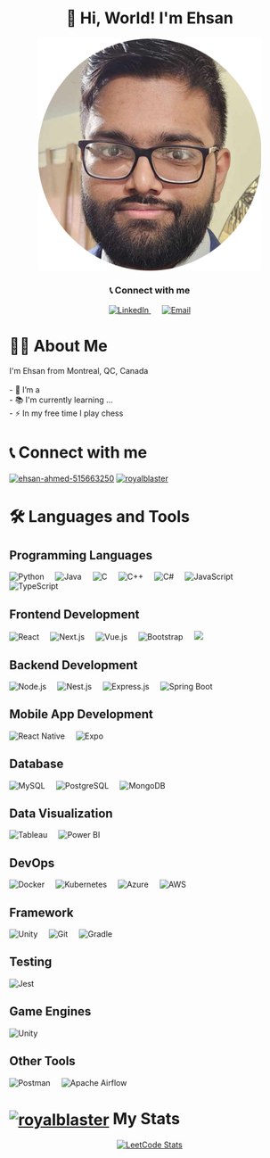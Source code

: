 <!--
**royalblaster/royalblaster** is a ✨ _special_ ✨ repository because its `README.md` (this file) appears on your GitHub profile.

Here are some ideas to get you started:

- 🔭 I’m currently working on ...
- 🌱 I’m currently learning ...
- 👯 I’m looking to collaborate on ...
- 🤔 I’m looking for help with ...
- 💬 Ask me about ...
- 📫 How to reach me: ...
- 😄 Pronouns: ...
- ⚡ Fun fact: ...
-->


<div align="center">
  <h1 align="center"> 👋 Hi, World! I'm Ehsan</h1>

  <img 
    src="https://raw.githubusercontent.com/royalblaster/royalblaster/main/githubprofile.png" 
    alt="Profile Picture" 
    width="400" 
  />
  
  <h3>📞 Connect with me</h3>
  
  <p>
    <a href="https://www.linkedin.com/in/your-linkedin-profile" target="_blank">
      <img src="https://cdn.jsdelivr.net/gh/devicons/devicon/icons/linkedin/linkedin-original.svg" alt="LinkedIn" width="40" />
    </a>
    <a href="mailto:your.email@example.com" target="_blank" style="margin-left: 20px;">
      <img src="https://cdn-icons-png.flaticon.com/512/732/732200.png" alt="Email" width="40" />
    </a>
  </p>
</div>




# 👩‍💻  About Me

<p align="left">I'm Ehsan from Montreal, QC, Canada <br><br>- 🔭 I’m a<br>- 📚 I'm currently learning ...<br>- ⚡ In my free time I play chess</p>



# 📞 Connect with me
<p align="left">
<a href="https://linkedin.com/in/ehsan-ahmed-515663250" target="blank"><img align="center" src="https://raw.githubusercontent.com/rahuldkjain/github-profile-readme-generator/master/src/images/icons/Social/linked-in-alt.svg" alt="ehsan-ahmed-515663250" height="30" width="40" /></a>
<a href="https://www.leetcode.com/royalblaster" target="blank"><img align="center" src="https://raw.githubusercontent.com/rahuldkjain/github-profile-readme-generator/master/src/images/icons/Social/leet-code.svg" alt="royalblaster" height="30" width="40" /></a>
</p>


# 🛠 Languages and Tools

## Programming Languages

<p> <img src="https://cdn.jsdelivr.net/gh/devicons/devicon/icons/python/python-original.svg" height="40" alt="Python" /> <img width="12" /> <img src="https://cdn.jsdelivr.net/gh/devicons/devicon/icons/java/java-original.svg" height="40" alt="Java" /> <img width="12" /> <img src="https://cdn.jsdelivr.net/gh/devicons/devicon/icons/c/c-original.svg" height="40" alt="C" /> <img width="12" /> <img src="https://cdn.jsdelivr.net/gh/devicons/devicon/icons/cplusplus/cplusplus-original.svg" height="40" alt="C++" /> <img width="12" /> <img src="https://cdn.jsdelivr.net/gh/devicons/devicon/icons/csharp/csharp-original.svg" height="40" alt="C#" /> <img width="12" /> <img src="https://cdn.jsdelivr.net/gh/devicons/devicon/icons/javascript/javascript-original.svg" height="40" alt="JavaScript" /> <img width="12" /> <img src="https://cdn.jsdelivr.net/gh/devicons/devicon/icons/typescript/typescript-original.svg" height="40" alt="TypeScript" /> </p>

## Frontend Development

<p> <img src="https://cdn.jsdelivr.net/gh/devicons/devicon/icons/react/react-original.svg" height="40" alt="React" /> <img width="12" /> 
            <img src="https://cdn.jsdelivr.net/gh/devicons/devicon@latest/icons/nextjs/nextjs-original.svg" height="40" alt="Next.js"/>
           <img width="12" /> <img src="https://cdn.jsdelivr.net/gh/devicons/devicon/icons/vuejs/vuejs-original.svg" height="40" alt="Vue.js" /> <img width="12" /> <img src="https://cdn.jsdelivr.net/gh/devicons/devicon/icons/bootstrap/bootstrap-plain.svg" height="40" alt="Bootstrap" /> <img width="12" /> 
<img src="https://cdn.jsdelivr.net/gh/devicons/devicon@latest/icons/tailwindcss/tailwindcss-original.svg"  height="40"/>
</p>

## Backend Development

<p> <img src="https://cdn.jsdelivr.net/gh/devicons/devicon/icons/nodejs/nodejs-original.svg" height="40" alt="Node.js" /> <img width="12" /> 
            <img src="https://cdn.jsdelivr.net/gh/devicons/devicon@latest/icons/nestjs/nestjs-original.svg" height="40" alt="Nest.js" />
          <img width="12" /> <img src="https://cdn.jsdelivr.net/gh/devicons/devicon/icons/express/express-original-wordmark.svg" height="40" alt="Express.js" /> <img width="12" /> <img src="https://cdn.jsdelivr.net/gh/devicons/devicon/icons/spring/spring-original.svg" height="40" alt="Spring Boot" /> </p>


## Mobile App Development

<p> <img src="https://cdn.jsdelivr.net/gh/devicons/devicon/icons/react/react-original.svg" height="40" alt="React Native" /> <img width="12" /> <img src="https://cdn.jsdelivr.net/gh/devicons/devicon/icons/expo/expo-original.svg" height="40" alt="Expo" /> </p>


## Database

<p> <img src="https://cdn.jsdelivr.net/gh/devicons/devicon/icons/mysql/mysql-original-wordmark.svg" height="40" alt="MySQL" /> <img width="12" /> <img src="https://cdn.jsdelivr.net/gh/devicons/devicon/icons/postgresql/postgresql-original-wordmark.svg" height="40" alt="PostgreSQL" /> <img width="12" /> <img src="https://cdn.jsdelivr.net/gh/devicons/devicon/icons/mongodb/mongodb-original-wordmark.svg" height="40" alt="MongoDB" /> </p>


## Data Visualization

<p> <img src="https://cdn.jsdelivr.net/gh/devicons/devicon/icons/tableau/tableau-original.svg" height="40" alt="Tableau" /> <img width="12" /> <img src="https://cdn.jsdelivr.net/gh/devicons/devicon/icons/powerbi/powerbi-original.svg" height="40" alt="Power BI" /> </p>


## DevOps

<p> <img src="https://cdn.jsdelivr.net/gh/devicons/devicon/icons/docker/docker-original.svg" height="40" alt="Docker" /> <img width="12" /> <img src="https://cdn.jsdelivr.net/gh/devicons/devicon/icons/kubernetes/kubernetes-plain.svg" height="40" alt="Kubernetes" /> <img width="12" /> <img src="https://cdn.jsdelivr.net/gh/devicons/devicon/icons/azure/azure-original.svg" height="40" alt="Azure" /> <img width="12" /> <img src="https://cdn.jsdelivr.net/gh/devicons/devicon/icons/amazonwebservices/amazonwebservices-original-wordmark.svg" height="40" alt="AWS" /> </p>


## Framework

<p> <img src="https://cdn.jsdelivr.net/gh/devicons/devicon/icons/unity/unity-original.svg" height="40" alt="Unity" /> <img width="12" /> <img src="https://cdn.jsdelivr.net/gh/devicons/devicon/icons/git/git-original.svg" height="40" alt="Git" /> <img width="12" /> <img src="https://cdn.jsdelivr.net/gh/devicons/devicon/icons/gradle/gradle-plain.svg" height="40" alt="Gradle" /> </p>


## Testing

<p> <img src="https://cdn.jsdelivr.net/gh/devicons/devicon/icons/jest/jest-plain.svg" height="40" alt="Jest" /> </p>

## Game Engines

<p> <img src="https://cdn.jsdelivr.net/gh/devicons/devicon@latest/icons/unity/unity-original.svg" height="40" alt="Unity"  /> </p>


## Other Tools

<p> <img src="https://cdn.jsdelivr.net/gh/devicons/devicon/icons/postman/postman-original.svg" height="40" alt="Postman" /> <img width="12" /> <img src="https://cdn.jsdelivr.net/gh/devicons/devicon/icons/apache/apache-original.svg" height="40" alt="Apache Airflow" /> </p>



<h1 align="left"> <a href="https://www.leetcode.com/royalblaster" target="blank"><img align="center" src="https://raw.githubusercontent.com/rahuldkjain/github-profile-readme-generator/master/src/images/icons/Social/leet-code.svg" alt="royalblaster" height="30" width="40" /></a>   My Stats </h1>


<div align="center">
  <a href="https://leetcode.com/royalblaster/">
    <img src="https://leetcard.jacoblin.cool/royalblaster?theme=dark&font=Source%20Code%20Pro" alt="LeetCode Stats" width="600" height="300">
  </a>
</div>

